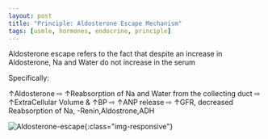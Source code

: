 ```yaml
---
layout: post
title: "Principle: Aldosterone Escape Mechanism"
tags: [usmle, hormones, endocrine, principle]
---
```


Aldosterone escape refers to the fact that despite an increase in Aldosterone, Na and Water do not increase in the serum

Specifically:

↑Aldosterone ⇨ ↑Reabsorption of Na and Water from the collecting duct ⇨ ↑ExtraCellular Volume & ↑BP ⇨ ↑ANP release ⇨ ↑GFR, decreased Reabsorption of Na, -Renin,Aldostrone,ADH

![Aldosterone-escape](https://image.slidesharecdn.com/2-150430103158-conversion-gate01/95/dentistry-and-endocrinology-82-638.jpg){:class="img-responsive"}

